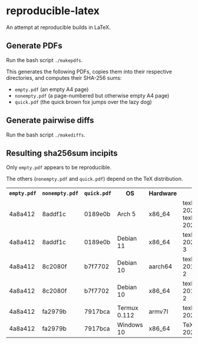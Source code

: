 # reproducible-latex

An attempt at reproducible builds in LaTeX.


## Generate PDFs

Run the bash script `./makepdfs`.

This generates the following PDFs,
copies them into their respective directories,
and computes their SHA-256 sums:
- `empty.pdf` (an empty A4 page)
- `nonempty.pdf` (a page-numbered but otherwise empty A4 page)
- `quick.pdf` (the quick brown fox jumps over the lazy dog)


## Generate pairwise diffs

Run the bash script `./makediffs`.


## Resulting sha256sum incipits

Only `empty.pdf` appears to be reproducible.

The others (`nonempty.pdf` and `quick.pdf`) depend on the TeX distribution.

<table>
  <tr>
    <th><code>empty.pdf</code></th>
    <th><code>nonempty.pdf</code></th>
    <th><code>quick.pdf</code></th>
    <th>OS</th>
    <th>Hardware</th>
    <th>TeX distro</th>
    <th>pdfTeX</th>
    <th>kpathsea</th>
  </tr>
  <tr>
    <td>4a8a412</td>
    <td>8addf1c</td>
    <td>0189e0b</td>
    <td>Arch 5</td>
    <td>x86_64</td>
    <td>texlive-core 2020.57066-2 + texlive-latexextra 2020.57067-1</td>
    <td>1.40.21</td>
    <td>6.3.2</td>
  </tr>
  <tr>
    <td>4a8a412</td>
    <td>8addf1c</td>
    <td>0189e0b</td>
    <td>Debian 11</td>
    <td>x86_64</td>
    <td>texlive-full 2020.20210202-3</td>
    <td>1.40.21</td>
    <td>6.3.2</td>
  </tr>
  <tr>
    <td>4a8a412</td>
    <td>8c2080f</td>
    <td>b7f7702</td>
    <td>Debian 10</td>
    <td>aarch64</td>
    <td>texlive-full 2018.20190227-2</td>
    <td>1.40.19</td>
    <td>6.3.1/dev</td>
  </tr>
  <tr>
    <td>4a8a412</td>
    <td>8c2080f</td>
    <td>b7f7702</td>
    <td>Debian 10</td>
    <td>x86_64</td>
    <td>texlive-full 2018.20190227-2</td>
    <td>1.40.19</td>
    <td>6.3.1/dev</td>
  </tr>
  <tr>
    <td>4a8a412</td>
    <td>fa2979b</td>
    <td>7917bca</td>
    <td>Termux 0.112</td>
    <td>armv7l</td>
    <td>texlive-full 20200406-4</td>
    <td>1.40.21</td>
    <td>6.3.2</td>
  </tr>
  <tr>
    <td>4a8a412</td>
    <td>fa2979b</td>
    <td>7917bca</td>
    <td>Windows 10</td>
    <td>x86_64</td>
    <td>TeX Live 2020/W32TeX</td>
    <td>1.40.21</td>
    <td>6.3.2</td>
  </tr>
</table>
